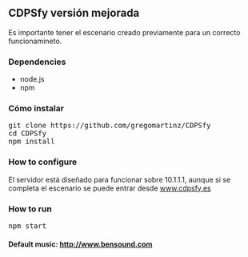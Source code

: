 ## CDPSfy versión mejorada

Es importante tener el escenario creado previamente para un correcto funcionamineto.
### Dependencies

- node.js
- npm

### Cómo instalar

<pre>
git clone https://github.com/gregomartinz/CDPSfy
cd CDPSfy
npm install
</pre>

### How to configure

El servidor está diseñado para funcionar sobre 10.1.1.1, aunque si se completa el escenario se puede entrar desde www.cdpsfy.es

### How to run

<pre>
npm start
</pre>

#### Default music: http://www.bensound.com
